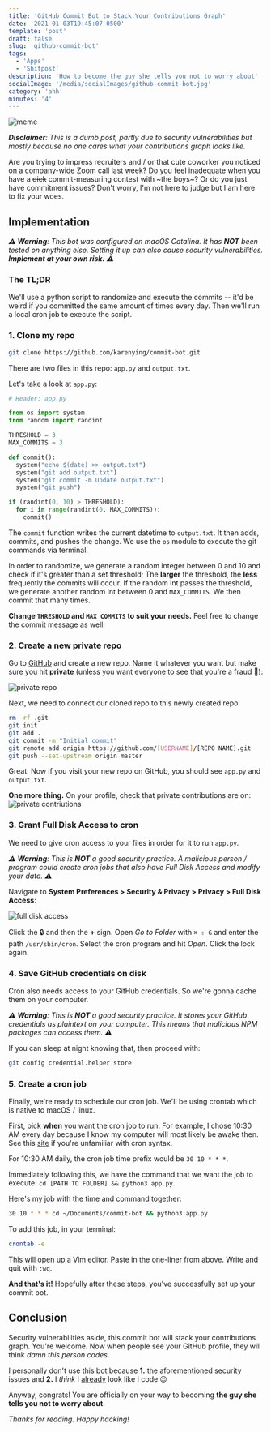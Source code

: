 ```yaml
---
title: 'GitHub Commit Bot to Stack Your Contributions Graph'
date: '2021-01-03T19:45:07-0500'
template: 'post'
draft: false
slug: 'github-commit-bot'
tags:
  - 'Apps'
  - 'Shitpost'
description: 'How to become the guy she tells you not to worry about'
socialImage: '/media/socialImages/github-commit-bot.jpg'
category: 'ahh'
minutes: '4'
---
```


![meme](/media/socialImages/github-commit-bot.jpg)

_**Disclaimer**: This is a dumb post, partly due to security vulnerabilities but mostly because no one cares what your contributions graph looks like._

Are you trying to impress recruiters and / or that cute coworker you noticed on a company-wide Zoom call last week? Do you feel inadequate when you have a ~~dick~~ commit-measuring contest with ~the boys~? Or do you just have commitment issues? Don't worry, I'm not here to judge but I am here to fix your woes.

## Implementation

_**⚠️ Warning**: This bot was configured on macOS Catalina. It has **NOT** been tested on anything else. Setting it up can also cause security vulnerabilities. **Implement at your own risk.** ⚠️_

### The TL;DR

We'll use a python script to randomize and execute the commits -- it'd be weird if you committed the same amount of times every day. Then we'll run a local cron job to execute the script.

### 1. Clone my repo

```bash
git clone https://github.com/karenying/commit-bot.git
```

There are two files in this repo: `app.py` and `output.txt`.

Let's take a look at `app.py`:

```python
# Header: app.py

from os import system
from random import randint

THRESHOLD = 3
MAX_COMMITS = 3

def commit():
  system("echo $(date) >> output.txt")
  system("git add output.txt")
  system("git commit -m Update output.txt")
  system("git push")

if (randint(0, 10) > THRESHOLD):
  for i in range(randint(0, MAX_COMMITS)):
    commit()
```

The `commit` function writes the current datetime to `output.txt`. It then adds, commits, and pushes the change. We use the `os` module to execute the git commands via terminal.

In order to randomize, we generate a random integer between 0 and 10 and check if it's greater than a set threshold; The **larger** the threshold, the **less** frequently the commits will occur. If the random int passes the threshold, we generate another random int between 0 and `MAX_COMMITS`. We then commit that many times.

**Change `THRESHOLD` and `MAX_COMMITS` to suit your needs.** Feel free to change the commit message as well.

### 2. Create a new private repo

Go to [GitHub](https://github.com) and create a new repo. Name it whatever you want but make sure you hit **private** (unless you want everyone to see that you're a fraud 🤪):

![private repo](/media/github-commit-bot/private_repo.png)

Next, we need to connect our cloned repo to this newly created repo:

```bash
rm -rf .git
git init
git add .
git commit -m "Initial commit"
git remote add origin https://github.com/[USERNAME]/[REPO NAME].git
git push --set-upstream origin master
```

Great. Now if you visit your new repo on GitHub, you should see `app.py` and `output.txt`.

**One more thing.** On your profile, check that private contributions are on:
![private contriutions](/media/github-commit-bot/private_contributions.png)

### 3. Grant Full Disk Access to cron

We need to give cron access to your files in order for it to run `app.py`.

_**⚠️ Warning**: This is **NOT** a good security practice. A malicious person / program could create cron jobs that also have Full Disk Access and modify your data. ⚠️_

Navigate to **System Preferences > Security & Privacy > Privacy > Full Disk Access**:

![full disk access](/media/github-commit-bot/full_disk_access.png)

Click the 🔒 and then the **+** sign. Open _Go to Folder_ with `⌘ ⇧ G` and enter the path `/usr/sbin/cron`. Select the cron program and hit _Open_. Click the lock again.

### 4. Save GitHub credentials on disk

Cron also needs access to your GitHub credentials. So we're gonna cache them on your computer.

_**⚠️ Warning**: This is **NOT** a good security practice. It stores your GitHub credentials as plaintext on your computer. This means that malicious NPM packages can access them. ⚠️_

If you can sleep at night knowing that, then proceed with:

```bash
git config credential.helper store
```

### 5. Create a cron job

Finally, we're ready to schedule our cron job. We'll be using crontab which is native to macOS / linux.

First, pick **when** you want the cron job to run. For example, I chose 10:30 AM every day because I know my computer will most likely be awake then. See this [site](https://crontab.guru/) if you're unfamiliar with cron syntax.

For 10:30 AM daily, the cron job time prefix would be `30 10 * * *`.

Immediately following this, we have the command that we want the job to execute: `cd [PATH TO FOLDER] && python3 app.py`.

Here's my job with the time and command together:

```bash
30 10 * * * cd ~/Documents/commit-bot && python3 app.py
```

To add this job, in your terminal:

```bash
crontab -e
```

This will open up a Vim editor. Paste in the one-liner from above. Write and quit with `:wq`.

**And that's it!** Hopefully after these steps, you've successfully set up your commit bot.

## Conclusion

Security vulnerabilities aside, this commit bot will stack your contributions graph. You're welcome. Now when people see your GitHub profile, they will think _damn this person codes_.

I personally don't use this bot because **1.** the aforementioned security issues and **2.** I _think_ I [already](https://github.com/karenying) look like I code 😉

Anyway, congrats! You are officially on your way to becoming **the guy she tells you not to worry about**.

_Thanks for reading. Happy hacking!_

